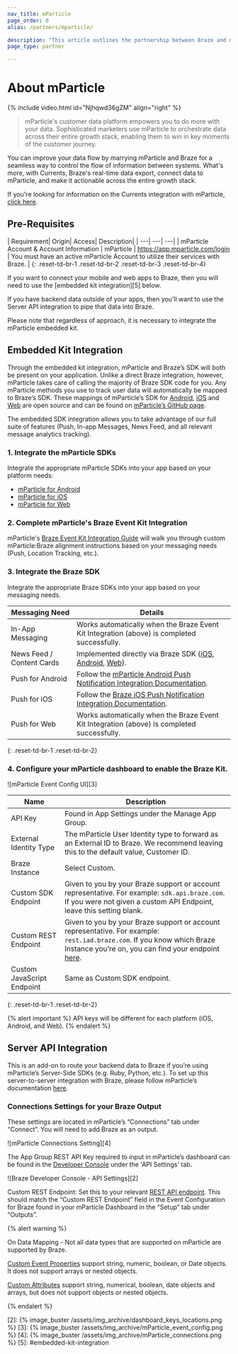 ```yaml
---
nav_title: mParticle
page_order: 0
alias: /partners/mparticle/

description: "This article outlines the partnership between Braze and mParticle, a customer data platform that collects and routes information between sources in your marketing stack."
page_type: partner

---
```

# About mParticle

{% include video.html id="Njhqwd36gZM" align="right" %}

> mParticle's customer data platform empowers you to do more with your data. Sophisticated marketers use mParticle to orchestrate data across their entire growth stack, enabling them to win in key moments of the customer journey.

You can improve your data flow by marrying mParticle and Braze for a seamless way to control the flow of information between systems. What's more, with Currents, Braze's real-time data export, connect data to mParticle, and make it actionable across the entire growth stack.

If you're looking for information on the Currents integration with mParticle, [click here]({{site.baseurl}}/partners/data_and_infrastructure_agility/customer_data_platform/mparticle_for_currents/).

## Pre-Requisites

| Requirement| Origin| Access| Description|
| ---| ---| ---|
| mParticle Account & Account Information | mParticle | https://app.mparticle.com/login | You must have an active mParticle Account to utilize their services with Braze. |
{: .reset-td-br-1 .reset-td-br-2 .reset-td-br-3  .reset-td-br-4}

If you want to connect your mobile and web apps to Braze, then you will need to use the [embedded kit integration][5] below.

If you have backend data outside of your apps, then you’ll want to use the Server API integration to pipe that data into Braze.

Please note that regardless of approach, it is necessary to integrate the mParticle embedded kit.

## Embedded Kit Integration

Through the embedded kit integration, mParticle and Braze’s SDK will both be present on your application. Unlike a direct Braze integration, however, mParticle takes care of calling the majority of Braze SDK code for you. Any mParticle methods you use to track user data will automatically be mapped to Braze’s SDK. These mappings of mParticle’s SDK for [Android](https://github.com/mparticle-integrations/mparticle-android-integration-appboy), [iOS](https://github.com/mparticle-integrations/mparticle-apple-integration-appboy) and [Web](https://github.com/Appboy/integration-appboy) are open source and can be found on [mParticle’s GitHub page](https://github.com/mparticle-integrations).  

The embedded SDK integration allows you to take advantage of our full suite of features (Push, In-app Messages, News Feed, and all relevant message analytics tracking).

### 1. Integrate the mParticle SDKs

Integrate the appropriate mParticle SDKs into your app based on your platform needs:

* [mParticle for Android](https://docs.mparticle.com/developers/sdk/android/getting-started/)
* [mParticle for iOS](https://docs.mparticle.com/developers/sdk/ios/getting-started/)
* [mParticle for Web](https://docs.mparticle.com/developers/sdk/web/getting-started/)

### 2. Complete mParticle's Braze Event Kit Integration

mParticle's [Braze Event Kit Integration Guide](https://docs.mparticle.com/integrations/braze/event/#kit-integration) will walk you through custom mParticle:Braze alignment instructions based on your messaging needs (Push, Location Tracking, etc.).

### 3. Integrate the Braze SDK

Integrate the appropriate Braze SDKs into your app based on your messaging needs.

| Messaging Need | Details |
|---|---|
| In-App Messaging | Works automatically when the Braze Event Kit Integration (above) is completed successfully. |
| News Feed / Content Cards | Implemented directly via Braze SDK ([iOS]({{site.baseurl}}/developer_guide/platform_integration_guides/ios/content_cards/overview/), [Android]({{site.baseurl}}/developer_guide/platform_integration_guides/android/content_cards/overview/), [Web]({{site.baseurl}}/developer_guide/platform_integration_guides/web/content_cards/overview/)).
| Push for Android | Follow the [mParticle Android Push Notification Integration Documentation](https://docs.mparticle.com/developers/sdk/android/push-notifications). |
| Push for iOS | Follow the [Braze iOS Push Notification Integration Documentation]({{site.baseurl}}/developer_guide/platform_integration_guides/ios/push_notifications/integration/). |
|Push for Web | Works automatically when the Braze Event Kit Integration (above) is completed successfully. |
{: .reset-td-br-1 .reset-td-br-2}

### 4. Configure your mParticle dashboard to enable the Braze Kit.

![mParticle Event Config UI][3]

| Name | Description |
|---|---|
| API Key | Found in App Settings under the Manage App Group. |
| External Identity Type | The mParticle User Identity type to forward as an External ID to Braze. We recommend leaving this to the default value, Customer ID. |
| Braze Instance | Select Custom. |
| Custom SDK Endpoint | Given to you by your Braze support or account representative. For example: `sdk.api.braze.com`. If you were not given a custom API Endpoint, leave this setting blank. |
|Custom REST Endpoint | Given to you by your Braze support or account representative. For example: `rest.iad.braze.com`. If you know which Braze Instance you’re on, you can find your endpoint [here]({{site.baseurl}}/developer_guide/rest_api/basics/#endpoints). |
| Custom JavaScript Endpoint | Same as Custom SDK endpoint. |
{: .reset-td-br-1 .reset-td-br-2}

{% alert important %}
API keys will be different for each platform (iOS, Android, and Web).
{% endalert %}

## Server API Integration

This is an add-on to route your backend data to Braze if you’re using mParticle’s Server-Side SDKs (e.g. Ruby, Python, etc.). To set up this server-to-server integration with Braze, please follow mParticle’s documentation [here](https://docs.mparticle.com/guides/platform-guide/connections/).

### Connections Settings for your Braze Output

These settings are located in mParticle’s “Connections” tab under “Connect”. You will need to add Braze as an output.

![mParticle Connections Setting][4]


The App Group REST API Key required to input in mParticle’s dashboard can be found in the [Developer Console][1]  under the 'API Settings' tab.

![Braze Developer Console - API Settings][2]

Custom REST Endpoint: Set this to your relevant [REST API endpoint]({{site.baseurl}}/developer_guide/rest_api/basics/#endpoints). This should match the “Custom REST Endpoint” field in the Event Configuration for Braze found in your mParticle Dashboard in the “Setup” tab under “Outputs”.

{% alert warning %}

On Data Mapping - Not all data types that are supported on mParticle are supported by Braze.

[Custom Event Properties]({{site.baseurl}}/user_guide/data_and_analytics/custom_data/custom_events/) support string, numeric, boolean, or Date objects. It does not support arrays or nested objects.

[Custom Attributes]({{site.baseurl}}/user_guide/data_and_analytics/custom_data/custom_attributes/) support string, numerical, boolean, date objects and arrays, but does  not support objects or nested objects.  


{% endalert %}

[1]: https://dashboard.braze.com/app_settings/developer_console
[2]: {% image_buster /assets/img_archive/dashboard_keys_locations.png %}
[3]: {% image_buster /assets/img_archive/mParticle_event_config.png %}
[4]: {% image_buster /assets/img_archive/mParticle_connections.png %}
[5]: #embedded-kit-integration
